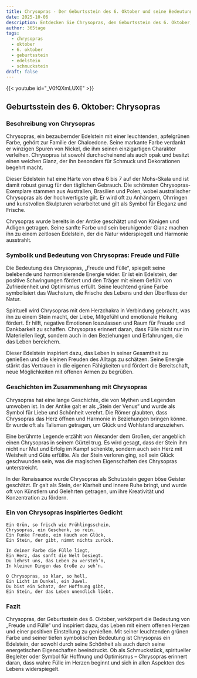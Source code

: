 ```yaml
---
title: Chrysopras - Der Geburtsstein des 6. Oktober und seine Bedeutung
date: 2025-10-06
description: Entdecken Sie Chrysopras, den Geburtsstein des 6. Oktober, der Freude und Fülle symbolisiert. Seine Symbolik und Geschichte werden Sie inspirieren.
author: 365tage
tags:
  - chrysopras
  - oktober
  - 6. oktober
  - geburtsstein
  - edelstein
  - schmuckstein
draft: false
---
```


{{< youtube id="_V0fQXmLUXE" >}}

## Geburtsstein des 6. Oktober: Chrysopras

### Beschreibung von Chrysopras

Chrysopras, ein bezaubernder Edelstein mit einer leuchtenden, apfelgrünen Farbe, gehört zur Familie der Chalcedone. Seine markante Farbe verdankt er winzigen Spuren von Nickel, die ihm seinen einzigartigen Charakter verleihen. Chrysopras ist sowohl durchscheinend als auch opak und besitzt einen weichen Glanz, der ihn besonders für Schmuck und Dekorationen begehrt macht.

Dieser Edelstein hat eine Härte von etwa 6 bis 7 auf der Mohs-Skala und ist damit robust genug für den täglichen Gebrauch. Die schönsten Chrysopras-Exemplare stammen aus Australien, Brasilien und Polen, wobei australischer Chrysopras als der hochwertigste gilt. Er wird oft zu Anhängern, Ohrringen und kunstvollen Skulpturen verarbeitet und gilt als Symbol für Eleganz und Frische.

Chrysopras wurde bereits in der Antike geschätzt und von Königen und Adligen getragen. Seine sanfte Farbe und sein beruhigender Glanz machen ihn zu einem zeitlosen Edelstein, der die Natur widerspiegelt und Harmonie ausstrahlt.

### Symbolik und Bedeutung von Chrysopras: Freude und Fülle

Die Bedeutung des Chrysopras, „Freude und Fülle“, spiegelt seine belebende und harmonisierende Energie wider. Er ist ein Edelstein, der positive Schwingungen fördert und den Träger mit einem Gefühl von Zufriedenheit und Optimismus erfüllt. Seine leuchtend grüne Farbe symbolisiert das Wachstum, die Frische des Lebens und den Überfluss der Natur.

Spirituell wird Chrysopras mit dem Herzchakra in Verbindung gebracht, was ihn zu einem Stein macht, der Liebe, Mitgefühl und emotionale Heilung fördert. Er hilft, negative Emotionen loszulassen und Raum für Freude und Dankbarkeit zu schaffen. Chrysopras erinnert daran, dass Fülle nicht nur im Materiellen liegt, sondern auch in den Beziehungen und Erfahrungen, die das Leben bereichern.

Dieser Edelstein inspiriert dazu, das Leben in seiner Gesamtheit zu genießen und die kleinen Freuden des Alltags zu schätzen. Seine Energie stärkt das Vertrauen in die eigenen Fähigkeiten und fördert die Bereitschaft, neue Möglichkeiten mit offenen Armen zu begrüßen.

### Geschichten im Zusammenhang mit Chrysopras

Chrysopras hat eine lange Geschichte, die von Mythen und Legenden umwoben ist. In der Antike galt er als „Stein der Venus“ und wurde als Symbol für Liebe und Schönheit verehrt. Die Römer glaubten, dass Chrysopras das Herz öffnen und Harmonie in Beziehungen bringen könne. Er wurde oft als Talisman getragen, um Glück und Wohlstand anzuziehen.

Eine berühmte Legende erzählt von Alexander dem Großen, der angeblich einen Chrysopras in seinem Gürtel trug. Es wird gesagt, dass der Stein ihm nicht nur Mut und Erfolg im Kampf schenkte, sondern auch sein Herz mit Weisheit und Güte erfüllte. Als der Stein verloren ging, soll sein Glück geschwunden sein, was die magischen Eigenschaften des Chrysopras unterstreicht.

In der Renaissance wurde Chrysopras als Schutzstein gegen böse Geister geschätzt. Er galt als Stein, der Klarheit und innere Ruhe bringt, und wurde oft von Künstlern und Gelehrten getragen, um ihre Kreativität und Konzentration zu fördern.

### Ein von Chrysopras inspiriertes Gedicht

```
Ein Grün, so frisch wie Frühlingsschein,  
Chrysopras, ein Geschenk, so rein.  
Ein Funke Freude, ein Hauch von Glück,  
Ein Stein, der gibt, nimmt nichts zurück.  

In deiner Farbe die Fülle liegt,  
Ein Herz, das sanft die Welt besiegt.  
Du lehrst uns, das Leben zu versteh’n,  
In kleinen Dingen das Große zu seh’n.  

O Chrysopras, so klar, so hell,  
Ein Licht im Dunkel, ein Juwel.  
Du bist ein Schatz, der Hoffnung gibt,  
Ein Stein, der das Leben unendlich liebt.  
```

### Fazit

Chrysopras, der Geburtsstein des 6. Oktober, verkörpert die Bedeutung von „Freude und Fülle“ und inspiriert dazu, das Leben mit einem offenen Herzen und einer positiven Einstellung zu genießen. Mit seiner leuchtenden grünen Farbe und seiner tiefen symbolischen Bedeutung ist Chrysopras ein Edelstein, der sowohl durch seine Schönheit als auch durch seine energetischen Eigenschaften beeindruckt. Ob als Schmuckstück, spiritueller Begleiter oder Symbol für Hoffnung und Optimismus – Chrysopras erinnert daran, dass wahre Fülle im Herzen beginnt und sich in allen Aspekten des Lebens widerspiegelt.